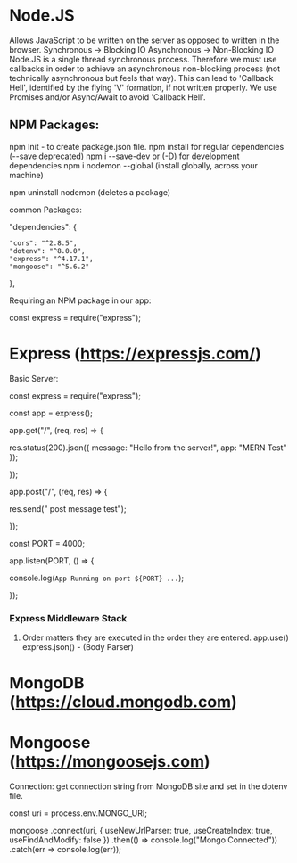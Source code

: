 # Node.JS

Allows JavaScript to be written on the server as opposed to written in the browser.
Synchronous -> Blocking IO
Asynchronous -> Non-Blocking IO
Node.JS is a single thread synchronous process. Therefore we must use callbacks in order to achieve an asynchronous non-blocking process (not technically asynchronous but feels that way). This can lead to 'Callback Hell', identified by the flying 'V' formation, if not written properly. We use Promises and/or Async/Await to avoid 'Callback Hell'.

## NPM Packages:

npm Init - to create package.json file.
npm install for regular dependencies (--save deprecated)
npm i --save-dev or (-D) for development dependencies
npm i nodemon --global (install globally, across your machine)

npm uninstall nodemon (deletes a package)

common Packages:

"dependencies":
{

    "cors": "^2.8.5",
    "dotenv": "^8.0.0",
    "express": "^4.17.1",
    "mongoose": "^5.6.2"

},

Requiring an NPM package in our app:

const express = require("express");

# Express (https://expressjs.com/)

Basic Server:

const express = require("express");

const app = express();

app.get("/", (req, res) => {

res.status(200).json({ message: "Hello from the server!", app: "MERN Test" });

});

app.post("/", (req, res) => {

res.send(" post message test");

});

const PORT = 4000;

app.listen(PORT, () => {

console.log(`App Running on port ${PORT} ...`);

});

### Express Middleware Stack

1. Order matters they are executed in the order they are entered.
   app.use()
   express.json() - (Body Parser)

# MongoDB (https://cloud.mongodb.com)

# Mongoose (https://mongoosejs.com)

Connection:
get connection string from MongoDB site and set in the dotenv file.

const uri = process.env.MONGO_URI;

mongoose
.connect(uri, {
useNewUrlParser: true,
useCreateIndex: true,
useFindAndModify: false
})
.then(() => console.log("Mongo Connected"))
.catch(err => console.log(err));
